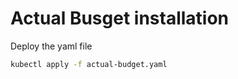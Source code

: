 # Actual Busget installation

Deploy the yaml file

```bash
kubectl apply -f actual-budget.yaml
```

